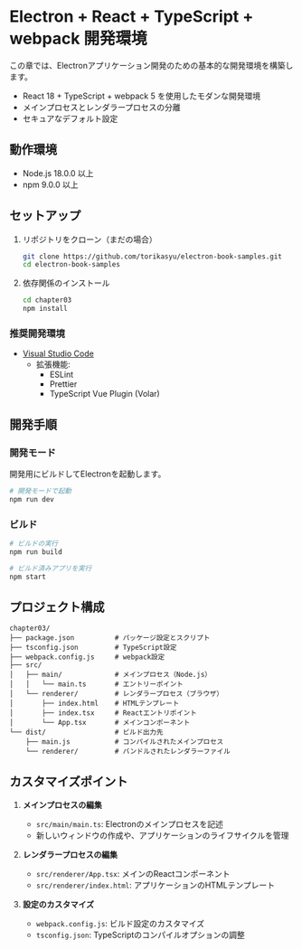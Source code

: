 # Electron + React + TypeScript + webpack 開発環境

この章では、Electronアプリケーション開発のための基本的な開発環境を構築します。

- React 18 + TypeScript + webpack 5 を使用したモダンな開発環境
- メインプロセスとレンダラープロセスの分離
- セキュアなデフォルト設定

## 動作環境

- Node.js 18.0.0 以上
- npm 9.0.0 以上

## セットアップ

1. リポジトリをクローン（まだの場合）

   ```bash
   git clone https://github.com/torikasyu/electron-book-samples.git
   cd electron-book-samples
   ```

2. 依存関係のインストール

   ```bash
   cd chapter03
   npm install
   ```

### 推奨開発環境

- [Visual Studio Code](https://code.visualstudio.com/)
  - 拡張機能:
    - ESLint
    - Prettier
    - TypeScript Vue Plugin (Volar)

## 開発手順

### 開発モード

開発用にビルドしてElectronを起動します。

```bash
# 開発モードで起動
npm run dev
```

### ビルド

```bash
# ビルドの実行
npm run build
```

```bash
# ビルド済みアプリを実行
npm start
```

## プロジェクト構成

```
chapter03/
├── package.json          # パッケージ設定とスクリプト
├── tsconfig.json         # TypeScript設定
├── webpack.config.js     # webpack設定
├── src/
│   ├── main/             # メインプロセス（Node.js）
│   │   └── main.ts       # エントリーポイント
│   └── renderer/         # レンダラープロセス（ブラウザ）
│       ├── index.html    # HTMLテンプレート
│       ├── index.tsx     # Reactエントリポイント
│       └── App.tsx       # メインコンポーネント
└── dist/                 # ビルド出力先
    ├── main.js           # コンパイルされたメインプロセス
    └── renderer/         # バンドルされたレンダラーファイル
```

## カスタマイズポイント

1. **メインプロセスの編集**
   - `src/main/main.ts`: Electronのメインプロセスを記述
   - 新しいウィンドウの作成や、アプリケーションのライフサイクルを管理

2. **レンダラープロセスの編集**
   - `src/renderer/App.tsx`: メインのReactコンポーネント
   - `src/renderer/index.html`: アプリケーションのHTMLテンプレート

3. **設定のカスタマイズ**
   - `webpack.config.js`: ビルド設定のカスタマイズ
   - `tsconfig.json`: TypeScriptのコンパイルオプションの調整